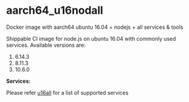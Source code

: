 # aarch64_u16nodall
Docker image with aarch64 ubuntu 16.04 + nodejs + all services &amp; tools

Shippable CI image for node.js on ubuntu 16.04 with commonly used services. Available versions are:


  1.  6.14.3
  2.  8.11.3
  3.  10.6.0

  
**Services:**

Please refer [u16all](https://github.com/dry-dock/aarch64_u16all) for a list of supported services
